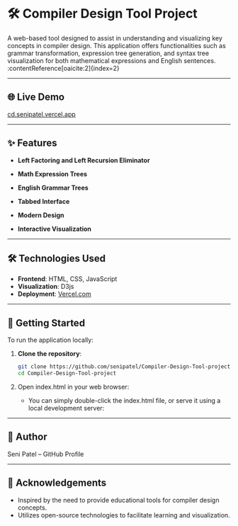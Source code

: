 # 🛠️ Compiler Design Tool Project

A web-based tool designed to assist in understanding and visualizing key concepts in compiler design. This application offers functionalities such as grammar transformation, expression tree generation, and syntax tree visualization for both mathematical expressions and English sentences.&#8203;:contentReference[oaicite:2]{index=2}

---

## 🌐 Live Demo

[cd.senipatel.vercel.app](https://cd.senipatel.vercel.app)

---

## ✨ Features

- **Left Factoring and Left Recursion Eliminator**

- **Math Expression Trees**

- **English Grammar Trees**

- **Tabbed Interface**

- **Modern Design**

- **Interactive Visualization**

---

## 🛠️ Technologies Used

- **Frontend**: HTML, CSS, JavaScript
- **Visualization**: D3js
- **Deployment**: [Vercel.com](https://.vercel.com)

---

## 🚀 Getting Started

To run the application locally:

1. **Clone the repository**:

   ```bash
   git clone https://github.com/senipatel/Compiler-Design-Tool-project.git
   cd Compiler-Design-Tool-project

2. Open index.html in your web browser:
   - You can simply double-click the index.html file, or serve it using a local development server:

---

## 👤 Author
Seni Patel – GitHub Profile

---

## 🙌 Acknowledgements
  - Inspired by the need to provide educational tools for compiler design concepts.​
  - Utilizes open-source technologies to facilitate learning and visualization.
